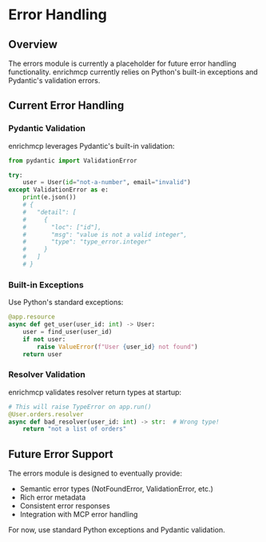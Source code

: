 # Error Handling

## Overview

The errors module is currently a placeholder for future error handling functionality. enrichmcp currently relies on Python's built-in exceptions and Pydantic's validation errors.

## Current Error Handling

### Pydantic Validation

enrichmcp leverages Pydantic's built-in validation:

```python
from pydantic import ValidationError

try:
    user = User(id="not-a-number", email="invalid")
except ValidationError as e:
    print(e.json())
    # {
    #   "detail": [
    #     {
    #       "loc": ["id"],
    #       "msg": "value is not a valid integer",
    #       "type": "type_error.integer"
    #     }
    #   ]
    # }
```

### Built-in Exceptions

Use Python's standard exceptions:

```python
@app.resource
async def get_user(user_id: int) -> User:
    user = find_user(user_id)
    if not user:
        raise ValueError(f"User {user_id} not found")
    return user
```

### Resolver Validation

enrichmcp validates resolver return types at startup:

```python
# This will raise TypeError on app.run()
@User.orders.resolver
async def bad_resolver(user_id: int) -> str:  # Wrong type!
    return "not a list of orders"
```

## Future Error Support

The errors module is designed to eventually provide:

- Semantic error types (NotFoundError, ValidationError, etc.)
- Rich error metadata
- Consistent error responses
- Integration with MCP error handling

For now, use standard Python exceptions and Pydantic validation.
